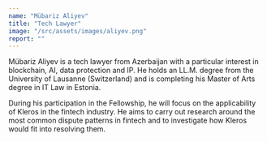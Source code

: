 ```yaml
---
name: "Mübariz Aliyev"
title: "Tech Lawyer"
image: "/src/assets/images/aliyev.png"
report: ""
---
```


Mübariz Aliyev is a tech lawyer from Azerbaijan with a particular interest in blockchain, AI, data protection and IP. He holds an LL.M. degree from the University of Lausanne (Switzerland) and is completing his Master of Arts degree in IT Law in Estonia.

During his participation in the Fellowship, he will focus on the applicability of Kleros in the fintech industry. He aims to carry out research around the most common dispute patterns in fintech and to investigate how Kleros would fit into resolving them.
